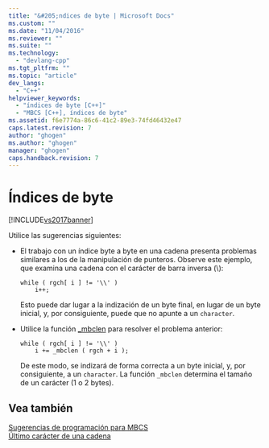 ```yaml
---
title: "&#205;ndices de byte | Microsoft Docs"
ms.custom: ""
ms.date: "11/04/2016"
ms.reviewer: ""
ms.suite: ""
ms.technology: 
  - "devlang-cpp"
ms.tgt_pltfrm: ""
ms.topic: "article"
dev_langs: 
  - "C++"
helpviewer_keywords: 
  - "índices de byte [C++]"
  - "MBCS [C++], índices de byte"
ms.assetid: f6e7774a-86c6-41c2-89e3-74fd46432e47
caps.latest.revision: 7
author: "ghogen"
ms.author: "ghogen"
manager: "ghogen"
caps.handback.revision: 7
---
```

# &#205;ndices de byte
[!INCLUDE[vs2017banner](../assembler/inline/includes/vs2017banner.md)]

Utilice las sugerencias siguientes:  
  
-   El trabajo con un índice byte a byte en una cadena presenta problemas similares a los de la manipulación de punteros.  Observe este ejemplo, que examina una cadena con el carácter de barra inversa \(\\\):  
  
    ```  
    while ( rgch[ i ] != '\\' )  
        i++;  
    ```  
  
     Esto puede dar lugar a la indización de un byte final, en lugar de un byte inicial, y, por consiguiente, puede que no apunte a un `character`.  
  
-   Utilice la función [\_mbclen](../c-runtime-library/reference/mbclen-mblen-mblen-l.md) para resolver el problema anterior:  
  
    ```  
    while ( rgch[ i ] != '\\' )  
        i += _mbclen ( rgch + i );  
    ```  
  
     De este modo, se indizará de forma correcta a un byte inicial, y, por consiguiente, a un `character`.  La función `_mbclen` determina el tamaño de un carácter \(1 o 2 bytes\).  
  
## Vea también  
 [Sugerencias de programación para MBCS](../Topic/MBCS%20Programming%20Tips.md)   
 [Último carácter de una cadena](../text/last-character-in-a-string.md)
